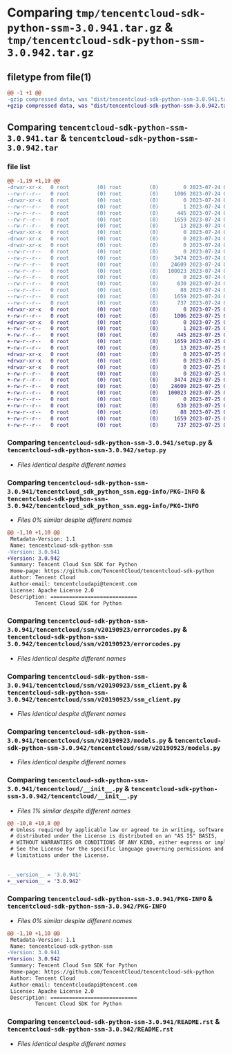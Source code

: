 # Comparing `tmp/tencentcloud-sdk-python-ssm-3.0.941.tar.gz` & `tmp/tencentcloud-sdk-python-ssm-3.0.942.tar.gz`

## filetype from file(1)

```diff
@@ -1 +1 @@
-gzip compressed data, was "dist/tencentcloud-sdk-python-ssm-3.0.941.tar", last modified: Mon Jul 24 00:43:27 2023, max compression
+gzip compressed data, was "dist/tencentcloud-sdk-python-ssm-3.0.942.tar", last modified: Tue Jul 25 04:25:03 2023, max compression
```

## Comparing `tencentcloud-sdk-python-ssm-3.0.941.tar` & `tencentcloud-sdk-python-ssm-3.0.942.tar`

### file list

```diff
@@ -1,19 +1,19 @@
-drwxr-xr-x   0 root         (0) root         (0)        0 2023-07-24 00:43:27.000000 tencentcloud-sdk-python-ssm-3.0.941/
--rw-r--r--   0 root         (0) root         (0)     1006 2023-07-24 00:43:26.000000 tencentcloud-sdk-python-ssm-3.0.941/setup.py
-drwxr-xr-x   0 root         (0) root         (0)        0 2023-07-24 00:43:27.000000 tencentcloud-sdk-python-ssm-3.0.941/tencentcloud_sdk_python_ssm.egg-info/
--rw-r--r--   0 root         (0) root         (0)        1 2023-07-24 00:43:27.000000 tencentcloud-sdk-python-ssm-3.0.941/tencentcloud_sdk_python_ssm.egg-info/dependency_links.txt
--rw-r--r--   0 root         (0) root         (0)      445 2023-07-24 00:43:27.000000 tencentcloud-sdk-python-ssm-3.0.941/tencentcloud_sdk_python_ssm.egg-info/SOURCES.txt
--rw-r--r--   0 root         (0) root         (0)     1659 2023-07-24 00:43:27.000000 tencentcloud-sdk-python-ssm-3.0.941/tencentcloud_sdk_python_ssm.egg-info/PKG-INFO
--rw-r--r--   0 root         (0) root         (0)       13 2023-07-24 00:43:27.000000 tencentcloud-sdk-python-ssm-3.0.941/tencentcloud_sdk_python_ssm.egg-info/top_level.txt
-drwxr-xr-x   0 root         (0) root         (0)        0 2023-07-24 00:43:27.000000 tencentcloud-sdk-python-ssm-3.0.941/tencentcloud/
-drwxr-xr-x   0 root         (0) root         (0)        0 2023-07-24 00:43:27.000000 tencentcloud-sdk-python-ssm-3.0.941/tencentcloud/ssm/
-drwxr-xr-x   0 root         (0) root         (0)        0 2023-07-24 00:43:27.000000 tencentcloud-sdk-python-ssm-3.0.941/tencentcloud/ssm/v20190923/
--rw-r--r--   0 root         (0) root         (0)        0 2023-07-24 00:43:26.000000 tencentcloud-sdk-python-ssm-3.0.941/tencentcloud/ssm/v20190923/__init__.py
--rw-r--r--   0 root         (0) root         (0)     3474 2023-07-24 00:43:26.000000 tencentcloud-sdk-python-ssm-3.0.941/tencentcloud/ssm/v20190923/errorcodes.py
--rw-r--r--   0 root         (0) root         (0)    24609 2023-07-24 00:43:26.000000 tencentcloud-sdk-python-ssm-3.0.941/tencentcloud/ssm/v20190923/ssm_client.py
--rw-r--r--   0 root         (0) root         (0)   100023 2023-07-24 00:43:26.000000 tencentcloud-sdk-python-ssm-3.0.941/tencentcloud/ssm/v20190923/models.py
--rw-r--r--   0 root         (0) root         (0)        0 2023-07-24 00:43:26.000000 tencentcloud-sdk-python-ssm-3.0.941/tencentcloud/ssm/__init__.py
--rw-r--r--   0 root         (0) root         (0)      630 2023-07-24 00:43:26.000000 tencentcloud-sdk-python-ssm-3.0.941/tencentcloud/__init__.py
--rw-r--r--   0 root         (0) root         (0)       88 2023-07-24 00:43:27.000000 tencentcloud-sdk-python-ssm-3.0.941/setup.cfg
--rw-r--r--   0 root         (0) root         (0)     1659 2023-07-24 00:43:27.000000 tencentcloud-sdk-python-ssm-3.0.941/PKG-INFO
--rw-r--r--   0 root         (0) root         (0)      737 2023-07-24 00:43:26.000000 tencentcloud-sdk-python-ssm-3.0.941/README.rst
+drwxr-xr-x   0 root         (0) root         (0)        0 2023-07-25 04:25:03.000000 tencentcloud-sdk-python-ssm-3.0.942/
+-rw-r--r--   0 root         (0) root         (0)     1006 2023-07-25 04:25:03.000000 tencentcloud-sdk-python-ssm-3.0.942/setup.py
+drwxr-xr-x   0 root         (0) root         (0)        0 2023-07-25 04:25:03.000000 tencentcloud-sdk-python-ssm-3.0.942/tencentcloud_sdk_python_ssm.egg-info/
+-rw-r--r--   0 root         (0) root         (0)        1 2023-07-25 04:25:03.000000 tencentcloud-sdk-python-ssm-3.0.942/tencentcloud_sdk_python_ssm.egg-info/dependency_links.txt
+-rw-r--r--   0 root         (0) root         (0)      445 2023-07-25 04:25:03.000000 tencentcloud-sdk-python-ssm-3.0.942/tencentcloud_sdk_python_ssm.egg-info/SOURCES.txt
+-rw-r--r--   0 root         (0) root         (0)     1659 2023-07-25 04:25:03.000000 tencentcloud-sdk-python-ssm-3.0.942/tencentcloud_sdk_python_ssm.egg-info/PKG-INFO
+-rw-r--r--   0 root         (0) root         (0)       13 2023-07-25 04:25:03.000000 tencentcloud-sdk-python-ssm-3.0.942/tencentcloud_sdk_python_ssm.egg-info/top_level.txt
+drwxr-xr-x   0 root         (0) root         (0)        0 2023-07-25 04:25:03.000000 tencentcloud-sdk-python-ssm-3.0.942/tencentcloud/
+drwxr-xr-x   0 root         (0) root         (0)        0 2023-07-25 04:25:03.000000 tencentcloud-sdk-python-ssm-3.0.942/tencentcloud/ssm/
+drwxr-xr-x   0 root         (0) root         (0)        0 2023-07-25 04:25:03.000000 tencentcloud-sdk-python-ssm-3.0.942/tencentcloud/ssm/v20190923/
+-rw-r--r--   0 root         (0) root         (0)        0 2023-07-25 04:25:03.000000 tencentcloud-sdk-python-ssm-3.0.942/tencentcloud/ssm/v20190923/__init__.py
+-rw-r--r--   0 root         (0) root         (0)     3474 2023-07-25 04:25:03.000000 tencentcloud-sdk-python-ssm-3.0.942/tencentcloud/ssm/v20190923/errorcodes.py
+-rw-r--r--   0 root         (0) root         (0)    24609 2023-07-25 04:25:03.000000 tencentcloud-sdk-python-ssm-3.0.942/tencentcloud/ssm/v20190923/ssm_client.py
+-rw-r--r--   0 root         (0) root         (0)   100023 2023-07-25 04:25:03.000000 tencentcloud-sdk-python-ssm-3.0.942/tencentcloud/ssm/v20190923/models.py
+-rw-r--r--   0 root         (0) root         (0)        0 2023-07-25 04:25:03.000000 tencentcloud-sdk-python-ssm-3.0.942/tencentcloud/ssm/__init__.py
+-rw-r--r--   0 root         (0) root         (0)      630 2023-07-25 04:25:03.000000 tencentcloud-sdk-python-ssm-3.0.942/tencentcloud/__init__.py
+-rw-r--r--   0 root         (0) root         (0)       88 2023-07-25 04:25:03.000000 tencentcloud-sdk-python-ssm-3.0.942/setup.cfg
+-rw-r--r--   0 root         (0) root         (0)     1659 2023-07-25 04:25:03.000000 tencentcloud-sdk-python-ssm-3.0.942/PKG-INFO
+-rw-r--r--   0 root         (0) root         (0)      737 2023-07-25 04:25:03.000000 tencentcloud-sdk-python-ssm-3.0.942/README.rst
```

### Comparing `tencentcloud-sdk-python-ssm-3.0.941/setup.py` & `tencentcloud-sdk-python-ssm-3.0.942/setup.py`

 * *Files identical despite different names*

### Comparing `tencentcloud-sdk-python-ssm-3.0.941/tencentcloud_sdk_python_ssm.egg-info/PKG-INFO` & `tencentcloud-sdk-python-ssm-3.0.942/tencentcloud_sdk_python_ssm.egg-info/PKG-INFO`

 * *Files 0% similar despite different names*

```diff
@@ -1,10 +1,10 @@
 Metadata-Version: 1.1
 Name: tencentcloud-sdk-python-ssm
-Version: 3.0.941
+Version: 3.0.942
 Summary: Tencent Cloud Ssm SDK for Python
 Home-page: https://github.com/TencentCloud/tencentcloud-sdk-python
 Author: Tencent Cloud
 Author-email: tencentcloudapi@tencent.com
 License: Apache License 2.0
 Description: ============================
         Tencent Cloud SDK for Python
```

### Comparing `tencentcloud-sdk-python-ssm-3.0.941/tencentcloud/ssm/v20190923/errorcodes.py` & `tencentcloud-sdk-python-ssm-3.0.942/tencentcloud/ssm/v20190923/errorcodes.py`

 * *Files identical despite different names*

### Comparing `tencentcloud-sdk-python-ssm-3.0.941/tencentcloud/ssm/v20190923/ssm_client.py` & `tencentcloud-sdk-python-ssm-3.0.942/tencentcloud/ssm/v20190923/ssm_client.py`

 * *Files identical despite different names*

### Comparing `tencentcloud-sdk-python-ssm-3.0.941/tencentcloud/ssm/v20190923/models.py` & `tencentcloud-sdk-python-ssm-3.0.942/tencentcloud/ssm/v20190923/models.py`

 * *Files identical despite different names*

### Comparing `tencentcloud-sdk-python-ssm-3.0.941/tencentcloud/__init__.py` & `tencentcloud-sdk-python-ssm-3.0.942/tencentcloud/__init__.py`

 * *Files 1% similar despite different names*

```diff
@@ -10,8 +10,8 @@
 # Unless required by applicable law or agreed to in writing, software
 # distributed under the License is distributed on an "AS IS" BASIS,
 # WITHOUT WARRANTIES OR CONDITIONS OF ANY KIND, either express or implied.
 # See the License for the specific language governing permissions and
 # limitations under the License.
 
 
-__version__ = '3.0.941'
+__version__ = '3.0.942'
```

### Comparing `tencentcloud-sdk-python-ssm-3.0.941/PKG-INFO` & `tencentcloud-sdk-python-ssm-3.0.942/PKG-INFO`

 * *Files 0% similar despite different names*

```diff
@@ -1,10 +1,10 @@
 Metadata-Version: 1.1
 Name: tencentcloud-sdk-python-ssm
-Version: 3.0.941
+Version: 3.0.942
 Summary: Tencent Cloud Ssm SDK for Python
 Home-page: https://github.com/TencentCloud/tencentcloud-sdk-python
 Author: Tencent Cloud
 Author-email: tencentcloudapi@tencent.com
 License: Apache License 2.0
 Description: ============================
         Tencent Cloud SDK for Python
```

### Comparing `tencentcloud-sdk-python-ssm-3.0.941/README.rst` & `tencentcloud-sdk-python-ssm-3.0.942/README.rst`

 * *Files identical despite different names*

